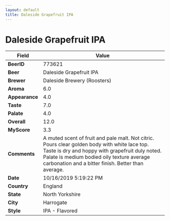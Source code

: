```yaml
---
layout: default
title: Daleside Grapefruit IPA
---
```


# Daleside Grapefruit IPA

| Field         | Value     |
|---------------|-----------|
| **BeerID** | 773621 |
| **Beer** | Daleside Grapefruit IPA |
| **Brewer** | Daleside Brewery (Roosters) |
| **Aroma** | 6.0 |
| **Appearance** | 4.0 |
| **Taste** | 7.0 |
| **Palate** | 4.0 |
| **Overall** | 12.0 |
| **MyScore** | 3.3 |
| **Comments** | A muted scent of fruit and pale malt. Not citric. Pours clear golden body with white lace top. Taste is dry and hoppy with grapefruit duly noted. Palate is medium bodied oily texture average carbonation and a bitter finish. Better than average. |
| **Date** | 10/16/2019 5:19:22 PM |
| **Country** | England |
| **State** | North Yorkshire |
| **City** | Harrogate |
| **Style** | IPA - Flavored |
